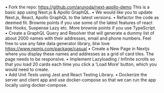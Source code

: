 •	Fork the repo: https://github.com/arunoda/next-apollo-demo This is a basic app using Next.js & Apollo GraphQL. 
•	We would like you to update Next.js, React, Apollo GraphQL to the latest versions.
•	Refactor the code as deemed fit. Brownie points if you use some of the latest features of react like Hooks, Suspense Lazy etc. More brownie points if you use TypeScript.  
•	Create a GraphQL Query and Resolver that will generate a dummy list of about 2000 names with their addresses, email and phone numbers. Feel free to use any fake data generator library, btw love https://www.npmjs.com/package/casual 
•	Create a New Page in Nextjs where you display these names and addresses as a grid of card tiles.  The page needs to be responsive.
•	Implement Lazyloading  / Infinite scrolls so that  you load 20 cards each time you click a ‘Load More’ button, which you would need to create.  
•	Add Unit Tests using Jest and React Testing Library.
•	Dockerize the server and client app and use docker-compose so that we can run the app locally using docker-compose.
